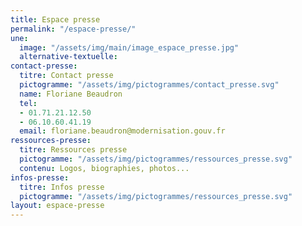 ```yaml
---
title: Espace presse
permalink: "/espace-presse/"
une:
  image: "/assets/img/main/image_espace_presse.jpg"
  alternative-textuelle: 
contact-presse:
  titre: Contact presse
  pictogramme: "/assets/img/pictogrammes/contact_presse.svg"
  name: Floriane Beaudron
  tel:
  - 01.71.21.12.50
  - 06.10.60.41.19
  email: floriane.beaudron@modernisation.gouv.fr
ressources-presse:
  titre: Ressources presse
  pictogramme: "/assets/img/pictogrammes/ressources_presse.svg"
  contenu: Logos, biographies, photos...
infos-presse:
  titre: Infos presse
  pictogramme: "/assets/img/pictogrammes/ressources_presse.svg"
layout: espace-presse
---
```


